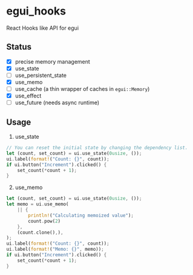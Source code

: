 # egui_hooks

React Hooks like API for egui

## Status

- [x] precise memory management
- [x] use_state
- [ ] use_persistent_state
- [x] use_memo
- [ ] use_cache (a thin wrapper of caches in `egui::Memory`)
- [x] use_effect
- [ ] use_future (needs async runtime)

## Usage

1. use_state

```rust
// You can reset the initial state by changing the dependency list.
let (count, set_count) = ui.use_state(0usize, ());
ui.label(format!("Count: {}", count));
if ui.button("Increment").clicked() {
    set_count(*count + 1);
}
```

2. use_memo

```rust
let (count, set_count) = ui.use_state(0usize, ());
let memo = ui.use_memo(
    || {
        println!("Calculating memoized value");
        count.pow(2)
    },
    (count.clone(),),
);
ui.label(format!("Count: {}", count));
ui.label(format!("Memo: {}", memo));
if ui.button("Increment").clicked() {
    set_count(*count + 1);
}
```

